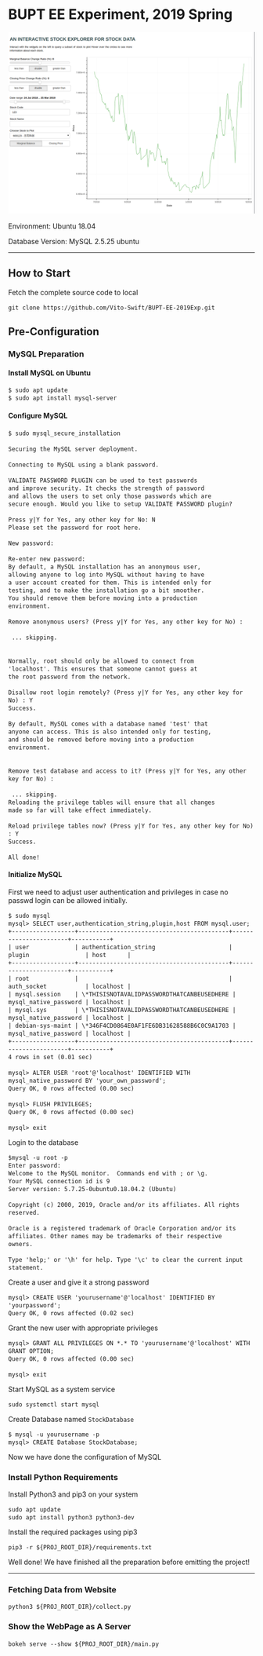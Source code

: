 # BUPT EE Experiment, 2019 Spring

![Demo](https://github.com/Vito-Swift/BUPT-EE-2019Exp/blob/master/assets/show.png)

Environment: Ubuntu 18.04

Database Version: MySQL 2.5.25 ubuntu

---

## How to Start

Fetch the complete source code to local
```
git clone https://github.com/Vito-Swift/BUPT-EE-2019Exp.git
```


## Pre-Configuration

### MySQL Preparation

#### Install MySQL on Ubuntu

```
$ sudo apt update
$ sudo apt install mysql-server
```

#### Configure MySQL

```
$ sudo mysql_secure_installation

Securing the MySQL server deployment.

Connecting to MySQL using a blank password.

VALIDATE PASSWORD PLUGIN can be used to test passwords
and improve security. It checks the strength of password
and allows the users to set only those passwords which are
secure enough. Would you like to setup VALIDATE PASSWORD plugin?

Press y|Y for Yes, any other key for No: N
Please set the password for root here.

New password: 

Re-enter new password: 
By default, a MySQL installation has an anonymous user,
allowing anyone to log into MySQL without having to have
a user account created for them. This is intended only for
testing, and to make the installation go a bit smoother.
You should remove them before moving into a production
environment.

Remove anonymous users? (Press y|Y for Yes, any other key for No) :   

 ... skipping.


Normally, root should only be allowed to connect from
'localhost'. This ensures that someone cannot guess at
the root password from the network.

Disallow root login remotely? (Press y|Y for Yes, any other key for No) : Y  
Success.

By default, MySQL comes with a database named 'test' that
anyone can access. This is also intended only for testing,
and should be removed before moving into a production
environment.


Remove test database and access to it? (Press y|Y for Yes, any other key for No) : 

 ... skipping.
Reloading the privilege tables will ensure that all changes
made so far will take effect immediately.

Reload privilege tables now? (Press y|Y for Yes, any other key for No) : Y
Success.

All done! 
```

#### Initialize MySQL

First we need to adjust user authentication and privileges in case no passwd login can be allowed initially.

```
$ sudo mysql
mysql> SELECT user,authentication_string,plugin,host FROM mysql.user;
+------------------+-------------------------------------------+-----------------------+-----------+
| user             | authentication_string                     | plugin                | host      |
+------------------+-------------------------------------------+-----------------------+-----------+
| root             |                                           | auth_socket           | localhost |
| mysql.session    | \*THISISNOTAVALIDPASSWORDTHATCANBEUSEDHERE | mysql_native_password | localhost |
| mysql.sys        | \*THISISNOTAVALIDPASSWORDTHATCANBEUSEDHERE | mysql_native_password | localhost |
| debian-sys-maint | \*346F4CD0864E0AF1FE6DB31628588B6C0C9A1703 | mysql_native_password | localhost |
+------------------+-------------------------------------------+-----------------------+-----------+
4 rows in set (0.01 sec)

mysql> ALTER USER 'root'@'localhost' IDENTIFIED WITH mysql_native_password BY 'your_own_password';
Query OK, 0 rows affected (0.00 sec)

mysql> FLUSH PRIVILEGES;
Query OK, 0 rows affected (0.00 sec)

mysql> exit
```

Login to the database
```
$mysql -u root -p  
Enter password:
Welcome to the MySQL monitor.  Commands end with ; or \g.
Your MySQL connection id is 9
Server version: 5.7.25-0ubuntu0.18.04.2 (Ubuntu)

Copyright (c) 2000, 2019, Oracle and/or its affiliates. All rights reserved.

Oracle is a registered trademark of Oracle Corporation and/or its
affiliates. Other names may be trademarks of their respective
owners.

Type 'help;' or '\h' for help. Type '\c' to clear the current input statement.
```

Create a user and give it a strong password

```
mysql> CREATE USER 'yourusername'@'localhost' IDENTIFIED BY 'yourpassword';
Query OK, 0 rows affected (0.02 sec)
```

Grant the new user with appropriate privileges

```
mysql> GRANT ALL PRIVILEGES ON *.* TO 'yourusername'@'localhost' WITH GRANT OPTION;
Query OK, 0 rows affected (0.00 sec)

mysql> exit
```

Start MySQL as a system service
``` 
sudo systemctl start mysql
```

Create Database named `StockDatabase`

```
$ mysql -u yourusername -p
mysql> CREATE Database StockDatabase;
```

Now we have done the configuration of MySQL

### Install Python Requirements

Install Python3 and pip3 on your system
``` 
sudo apt update
sudo apt install python3 python3-dev
```

Install the required packages using pip3
```
pip3 -r ${PROJ_ROOT_DIR}/requirements.txt 
```


Well done! We have finished all the preparation before emitting the project!

---

### Fetching Data from Website

```
python3 ${PROJ_ROOT_DIR}/collect.py
```

### Show the WebPage as A Server

```
bokeh serve --show ${PROJ_ROOT_DIR}/main.py
```